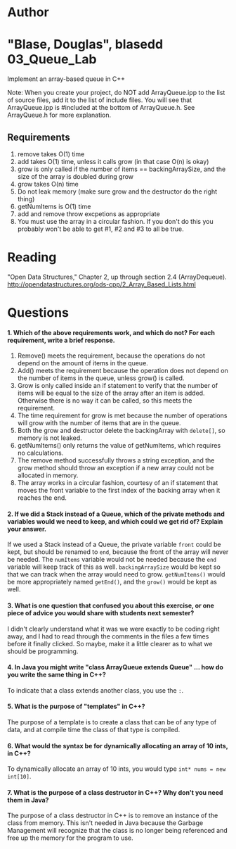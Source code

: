 Author
==========
"Blase, Douglas", blasedd
03_Queue_Lab
============

Implement an array-based queue in C++

Note: When you create your project, do NOT add ArrayQueue.ipp to the list of source files, add it to the list of include files. You will see that ArrayQueue.ipp is #included at the bottom of ArrayQueue.h. See ArrayQueue.h for more explanation.

Requirements
------------

1. remove takes O(1) time
2. add takes O(1) time, unless it calls grow (in that case O(n) is okay)
3. grow is only called if the number of items == backingArraySize, and the size of the array is doubled during grow
4. grow takes O(n) time
5. Do not leak memory (make sure grow and the destructor do the right thing)
6. getNumItems is O(1) time
7. add and remove throw excpetions as appropriate
8. You must use the array in a circular fashion. If you don't do this you probably won't be able to get #1, #2 and #3 to all be true.

Reading
=======
"Open Data Structures," Chapter 2, up through section 2.4 (ArrayDequeue). http://opendatastructures.org/ods-cpp/2_Array_Based_Lists.html

Questions
=========

#### 1. Which of the above requirements work, and which do not? For each requirement, write a brief response.

1. Remove() meets the requirement, because the operations do not depend on the amount of items in the queue.
2. Add() meets the requirement because the operation does not depend on the number of items in the queue, unless grow() is called.
3. Grow is only called inside an if statement to verify that the number of items will be equal to the size of the array after an item is added. Otherwise there is no way it can be called, so this meets the requirement.
4. The time requirement for grow is met because the number of operations will grow with the number of items that are in the queue.
5. Both the grow and destructor delete the backingArray with `delete[]`, so memory is not leaked.
6. getNumItems() only returns the value of getNumItems, which requires no calculations.
7. The remove method successfully throws a string exception, and the grow method should throw an exception if a new array could not be allocated in memory.
8. The array works in a circular fashion, courtesy of an if statement that moves the front variable to the first index of the backing array when it reaches the end.

#### 2. If we did a Stack instead of a Queue, which of the private methods and variables would we need to keep, and which could we get rid of? Explain your answer.

If we used a Stack instead of a Queue, the private variable `front` could be kept, but should be renamed to `end`, because the front of the array will never be needed. The `numItems` variable would not be needed because the `end` variable will keep track of this as well. `backingArraySize` would be kept so that we can track when the array would need to grow. `getNumItems()` would be more appropriately named `getEnd()`, and the `grow()` would be kept as well.

#### 3. What is one question that confused you about this exercise, or one piece of advice you would share with students next semester?

I didn't clearly understand what it was we were exactly to be coding right away, and I had to read through the comments in the files a few times before it finally clicked. So maybe, make it a little clearer as to what we should be programming.

#### 4. In Java you might write "class ArrayQueue extends Queue" ... how do you write the same thing in C++?

To indicate that a class extends another class, you use the `:`.

#### 5. What is the purpose of "templates" in C++?

The purpose of a template is to create a class that can be of any type of data, and at compile time the class of that type is compiled.

#### 6. What would the syntax be for dynamically allocating an array of 10 ints, in C++?

To dynamically allocate an array of 10 ints, you would type `int* nums = new int[10]`.

#### 7. What is the purpose of a class destructor in C++? Why don't you need them in Java?

The purpose of a class destructor in C++ is to remove an instance of the class from memory. This isn't needed in Java because the Garbage Management will recognize that the class is no longer being referenced and free up the memory for the program to use.
